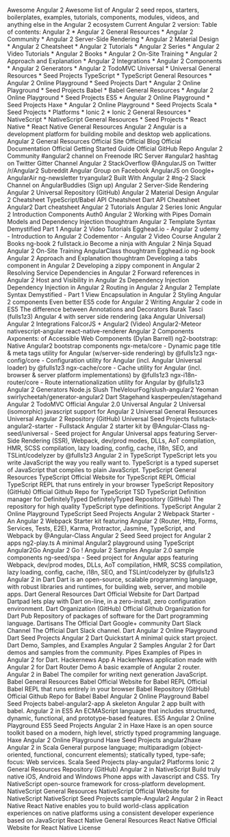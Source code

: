 Awesome Angular 2 Awesome list of Angular 2 seed repos, starters, boilerplates, examples, tutorials, components, modules, videos, and anything else in the Angular 2 ecosystem Current Angular 2 version: Table of contents: Angular 2 * Angular 2 General Resources * Angular 2 Community * Angular 2 Server-Side Rendering * Angular 2 Material Design * Angular 2 Cheatsheet * Angular 2 Tutorials * Angular 2 Series * Angular 2 Video Tutorials * Angular 2 Books * Angular 2 On-Site Training * Angular 2 Approach and Explanation * Angular 2 Integrations * Angular 2 Components * Angular 2 Generators * Angular 2 TodoMVC Universal * Universal General Resources * Seed Projects TypeScript * TypeScript General Resources * Angular 2 Online Playground * Seed Projects Dart * Angular 2 Online Playground * Seed Projects Babel * Babel General Resources * Angular 2 Online Playground * Seed Projects ES5 * Angular 2 Online Playground * Seed Projects Haxe * Angular 2 Online Playground * Seed Projects Scala * Seed Projects * Platforms * Ionic 2 * Ionic 2 General Resources * NativeScript * NativeScript General Resources * Seed Projects * React Native * React Native General Resources Angular 2 Angular is a development platform for building mobile and desktop web applications. Angular 2 General Resources Official Site Official Blog Official Documentation Official Getting Started Guide Official GitHub Repo Angular 2 Community #angular2 channel on Freenode IRC Server #angular2 hashtag on Twitter Gitter Channel Angular 2 StackOverflow @AngularJS on Twitter /r/Angular2 Subreddit Angular Group on Facebook AngularJS on Google+ AngularAir ng-newsletter tryangular2 Built With Angular 2 #ng-2 Slack Channel on AngularBuddies (Sign up) Angular 2 Server-Side Rendering Angular 2 Universal Repository (GitHub) Angular 2 Material Design Angular 2 Cheatsheet TypeScript/Babel API Cheatsheet Dart API Cheatsheet Angular2 Dart cheatsheet Angular 2 Tutorials Angular 2 Series Ionic Angular 2 Introduction Components Auth0 Angular 2 Working with Pipes Domain Models and Dependency Injection thoughtram Angular 2 Template Syntax Demystified Part 1 Angular 2 Video Tutorials Egghead.io - Angular 2 udemy - Introduction to Angular 2 Codementor - Angular 2 Video Course Angular 2 Books ng-book 2 fullstack.io Become a ninja with Angular 2 Ninja Squad Angular 2 On-Site Training AngularClass thoughtram Egghead.io ng-book Angular 2 Approach and Explanation thoughtram Developing a tabs component in Angular 2 Developing a zippy component in Angular 2 Resolving Service Dependencies in Angular 2 Forward references in Angular 2 Host and Visibility in Angular 2s Dependency Injection Dependency Injection in Angular 2 Routing in Angular 2 Angular 2 Template Syntax Demystified - Part 1 View Encapsulation in Angular 2 Styling Angular 2 components Even better ES5 code for Angular 2 Writing Angular 2 code in ES5 The difference between Annotations and Decorators Burak Tasci (fulls1z3) Angular 4 with server side rendering (aka Angular Universal) Angular 2 Integrations FalcorJS + Angular2 (Video) Angular2-Meteor nativescript-angular react-native-renderer Angular 2 Components Axponents: of Accessible Web Components (Dylan Barrell) ng2-bootstrap: Native Angular2 bootstrap components ngx-meta/core - Dynamic page title & meta tags utility for Angular (w/server-side rendering) by @fulls1z3 ngx-config/core - Configuration utility for Angular (incl. Angular Universal loader) by @fulls1z3 ngx-cache/core - Cache utility for Angular (incl. browser & server platform implementations) by @fulls1z3 ngx-i18n-router/core - Route internationalization utility for Angular by @fulls1z3 Angular 2 Generators Node.js Slush TheVelourFog/slush-angular2 Yeoman swirlycheetah/generator-angular2 Dart Stagehand kasperpeulen/stagehand Angular 2 TodoMVC Official Angular 2.0 Universal Angular 2 Universal (isomorphic) javascript support for Angular 2 Universal General Resources Universal Angular 2 Repository (GitHub) Universal Seed Projects fullstack-angular2-starter - Fullstack Angular 2 starter kit by @Angular-Class ng-seed/universal - Seed project for Angular Universal apps featuring Server-Side Rendering (SSR), Webpack, dev/prod modes, DLLs, AoT compilation, HMR, SCSS compilation, lazy loading, config, cache, i18n, SEO, and TSLint/codelyzer by @fulls1z3 Angular 2 in TypeScript TypeScript lets you write JavaScript the way you really want to. TypeScript is a typed superset of JavaScript that compiles to plain JavaScript. TypeScript General Resources TypeScript Official Website for TypeScript REPL Official TypeScript REPL that runs entirely in your browser TypeScript Repository (GitHub) Official Github Repo for TypeScript TSD TypeScript Definition manager for DefinitelyTyped DefinitelyTyped Repository (GitHub) The repository for high quality TypeScript type definitions. TypeScript Angular 2 Online Playground TypeScript Seed Projects Angular 2 Webpack Starter - An Angular 2 Webpack Starter kit featuring Angular 2 (Router, Http, Forms, Services, Tests, E2E), Karma, Protractor, Jasmine, TypeScript, and Webpack by @Angular-Class Angular 2 Seed Seed project for Angular 2 apps ng2-play.ts A minimal Angular2 playground using TypeScript Angular2Go Angular 2 Go ! Angular 2 Samples Angular 2.0 sample components ng-seed/spa - Seed project for Angular apps featuring Webpack, dev/prod modes, DLLs, AoT compilation, HMR, SCSS compilation, lazy loading, config, cache, i18n, SEO, and TSLint/codelyzer by @fulls1z3 Angular 2 in Dart Dart is an open-source, scalable programming language, with robust libraries and runtimes, for building web, server, and mobile apps. Dart General Resources Dart Official Website for Dart Dartpad Dartpad lets play with Dart on-line, in a zero-install, zero configuration environment. Dart Organization (GitHub) Official Github Organization for Dart Pub Repository of packages of software for the Dart programming language. Dartisans The Official Dart Google+ community Dart Slack Channel The Official Dart Slack channel. Dart Angular 2 Online Playground Dart Seed Projects Angular 2 Dart Quickstart A minimal quick start project. Dart Demo, Samples, and Examples Angular 2 Samples Angular 2 for Dart demos and samples from the community. Pipes Examples of Pipes in Angular 2 for Dart. Hackernews App A HackerNews application made with Angular 2 for Dart Router Demo A basic example of Angular 2 router. Angular 2 in Babel The compiler for writing next generation JavaScript. Babel General Resources Babel Official Website for Babel REPL Official Babel REPL that runs entirely in your browser Babel Repository (GitHub) Official Github Repo for Babel Babel Angular 2 Online Playground Babel Seed Projects babel-angular2-app A skeleton Angular 2 app built with babel. Angular 2 in ES5 An ECMAScript language that includes structured, dynamic, functional, and prototype-based features. ES5 Angular 2 Online Playground ES5 Seed Projects Angular 2 in Haxe Haxe is an open source toolkit based on a modern, high level, strictly typed programming language. Haxe Angular 2 Online Playground Haxe Seed Projects angular2haxe Angular 2 in Scala General purpose language; multiparadigm (object-oriented, functional, concurrent elements); statically typed, type-safe; focus: Web services. Scala Seed Projects play-angular2 Platforms Ionic 2 General Resources Repository (GitHub) Angular 2 in NativeScript Build truly native iOS, Android and Windows Phone apps with Javascript and CSS. Try NativeScript open-source framework for cross-platform development. NativeScript General Resources NativeScript Official Website for NativeScript NativeScript Seed Projects sample-Angular2 Angular 2 in React Native React Native enables you to build world-class application experiences on native platforms using a consistent developer experience based on JavaScript React Native General Resources React Native Official Website for React Native License